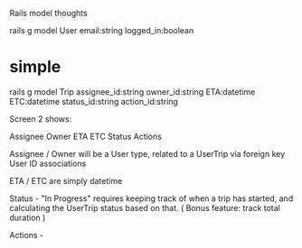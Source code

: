 Rails model thoughts

rails g model User email:string logged_in:boolean
# simple

rails g model Trip assignee_id:string owner_id:string ETA:datetime ETC:datetime status_id:string action_id:string

Screen 2 shows:

Assignee
Owner
ETA
ETC
Status
Actions

Assignee / Owner will be a User type, related to a UserTrip via foreign key User ID associations

ETA / ETC are simply datetime

Status - "In Progress" requires keeping track of when a trip has started, and calculating
the UserTrip status based on that. ( Bonus feature: track total duration )

Actions - 